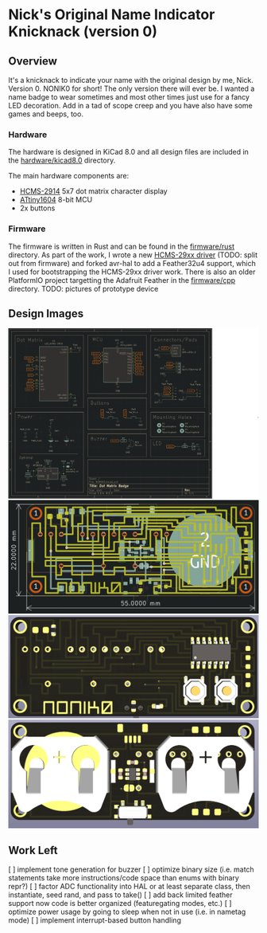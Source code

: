 # Nick's Original Name Indicator Knicknack (version 0)

## Overview
It's a knicknack to indicate your name with the original design by me, Nick. Version 0. NONIK0 for short! The only version there will ever be. I wanted a name badge to wear sometimes and most other times just use for a fancy LED decoration. Add in a tad of scope creep and you have also have some games and beeps, too.

### Hardware
The hardware is designed in KiCad 8.0 and all design files are included in the [hardware/kicad8.0](hardware/kicad8.0) directory.

The main hardware components are:
- [HCMS-2914](https://www.broadcom.com/products/leds-and-displays/smart-alphanumeric-displays/serial-interface/hcms-2914) 5x7 dot matrix character display
- [ATtiny1604](https://www.microchip.com/en-us/product/attiny1604) 8-bit MCU
- 2x buttons

### Firmware

The firmware is written in Rust and can be found in the [firmware/rust](firmware/rust) directory. As part of the work, I wrote a new [HCMS-29xx driver](https://github.com/nonik0/TODO) (TODO: split out from firmware) and forked avr-hal to add a Feather32u4 support, which I used for bootstrapping the HCMS-29xx driver work. There is also an older PlatformIO project targetting the Adafruit Feather in the [firmware/cpp](firmware/cpp) directory. TODO: pictures of prototype device

## Design Images

<p align="center" width="100%">
  <img src="https://github.com/nonik0/NONIK0/blob/main/hardware/images/schematic.png" />
  <img src="https://github.com/nonik0/NONIK0/blob/main/hardware/images/pcb_layout.png"/>
  <img src="https://github.com/nonik0/NONIK0/blob/main/hardware/images/render_front.png" />
  <img src="https://github.com/nonik0/NONIK0/blob/main/hardware/images/render_back.png" />
</p>

## Work Left
[ ] implement tone generation for buzzer
[ ] optimize binary size (i.e. match statements take more instructions/code space than enums with binary repr?)
[ ] factor ADC functionality into HAL or at least separate class, then instantiate, seed rand, and pass to take()
[ ] add back limited feather support now code is better organized (featuregating modes, etc.)
[ ] optimize power usage by going to sleep when not in use (i.e. in nametag mode)
[ ] implement interrupt-based button handling

